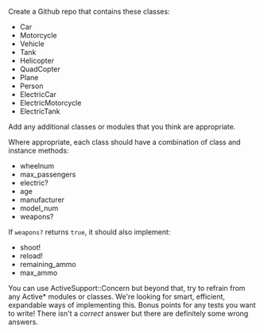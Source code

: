 Create a Github repo that contains these classes:
* Car
* Motorcycle
* Vehicle
* Tank
* Helicopter
* QuadCopter
* Plane
* Person
* ElectricCar
* ElectricMotorcycle
* ElectricTank

Add any additional classes or modules that you think are appropriate.

Where appropriate, each class should have a combination of class and instance methods:

* wheelnum
* max_passengers
* electric?
* age
* manufacturer
* model_num
* weapons?

If `weapons?` returns `true`, it should also implement:

* shoot!
* reload!
* remaining_ammo
* max_ammo

You can use ActiveSupport::Concern but beyond that, try to refrain from any Active* modules or classes.
We're looking for smart, efficient, expandable ways of implementing this. Bonus points for any tests you want to write!
There isn't a _correct_ answer but there are definitely some wrong answers.
